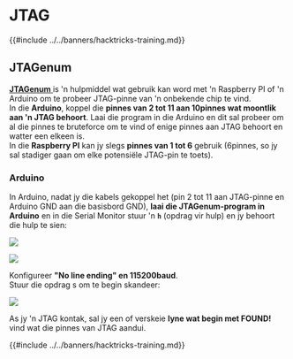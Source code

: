 # JTAG

{{#include ../../banners/hacktricks-training.md}}

## JTAGenum

[**JTAGenum** ](https://github.com/cyphunk/JTAGenum) is 'n hulpmiddel wat gebruik kan word met 'n Raspberry PI of 'n Arduino om te probeer JTAG-pinne van 'n onbekende chip te vind.\
In die **Arduino**, koppel die **pinnes van 2 tot 11 aan 10pinnes wat moontlik aan 'n JTAG behoort**. Laai die program in die Arduino en dit sal probeer om al die pinnes te bruteforce om te vind of enige pinnes aan JTAG behoort en watter een elkeen is.\
In die **Raspberry PI** kan jy slegs **pinnes van 1 tot 6** gebruik (6pinnes, so jy sal stadiger gaan om elke potensiële JTAG-pin te toets).

### Arduino

In Arduino, nadat jy die kabels gekoppel het (pin 2 tot 11 aan JTAG-pinne en Arduino GND aan die basisbord GND), **laai die JTAGenum-program in Arduino** en in die Serial Monitor stuur 'n **`h`** (opdrag vir hulp) en jy behoort die hulp te sien:

![](<../../images/image (939).png>)

![](<../../images/image (578).png>)

Konfigureer **"No line ending" en 115200baud**.\
Stuur die opdrag s om te begin skandeer:

![](<../../images/image (774).png>)

As jy 'n JTAG kontak, sal jy een of verskeie **lyne wat begin met FOUND!** vind wat die pinnes van JTAG aandui.

{{#include ../../banners/hacktricks-training.md}}
